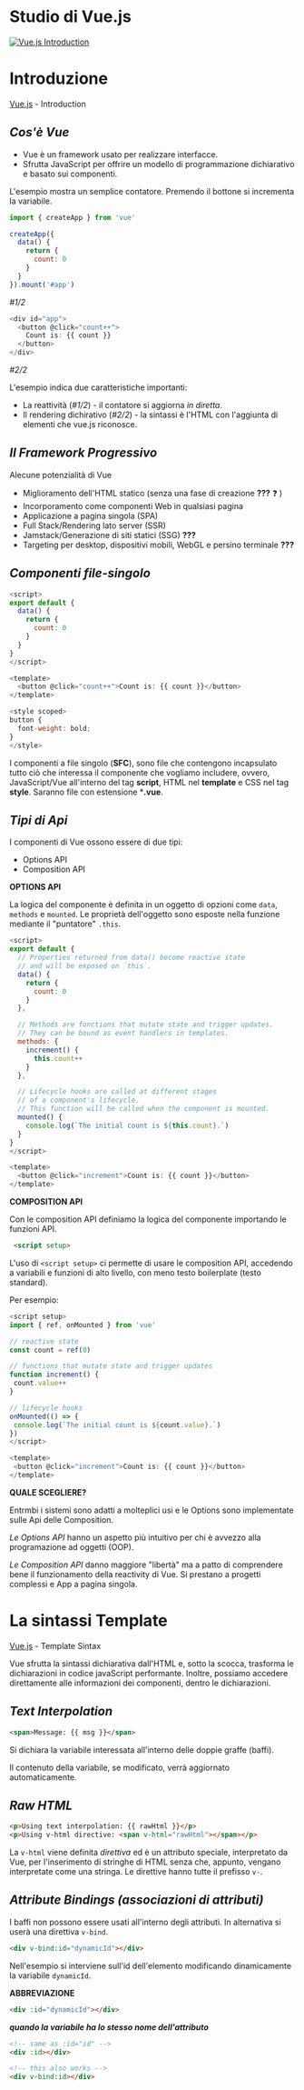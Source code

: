 # Studio di Vue.js

[![Vue.js Introduction](./img/vue.png)](https://vuejs.org/guide/introduction.html)

# Introduzione

[Vue.js](https://vuejs.org/guide/introduction.html) - Introduction

## _Cos'è Vue_

  - Vue è un framework usato per realizzare interfacce.
  - Sfrutta JavaScript per offrire un modello di programmazione dichiarativo e basato sui componenti.

  L'esempio mostra un semplice contatore. Premendo il bottone si incrementa la variabile.

```js
import { createApp } from 'vue'

createApp({
  data() {
    return {
      count: 0
    }
  }
}).mount('#app')
```
_#1/2_

```js
<div id="app">
  <button @click="count++">
    Count is: {{ count }}
  </button>
</div>
```
_#2/2_

L'esempio indica due caratteristiche importanti:

- La reattività (_#1/2_) - il contatore si aggiorna _in diretta_.
- Il rendering dichirativo (_#2/2_) - la sintassi è l'HTML con l'aggiunta di elementi che vue.js riconosce.

## _Il Framework Progressivo_

Alecune potenzialità di Vue

- Miglioramento dell'HTML statico (senza una fase di creazione **???** :question: )
- Incorporamento come componenti Web in qualsiasi pagina
- Applicazione a pagina singola (SPA)
- Full Stack/Rendering lato server (SSR)
- Jamstack/Generazione di siti statici (SSG) **???**
- Targeting per desktop, dispositivi mobili, WebGL e persino terminale **???**

## _Componenti file-singolo_

```js
<script>
export default {
  data() {
    return {
      count: 0
    }
  }
}
</script>

<template>
  <button @click="count++">Count is: {{ count }}</button>
</template>

<style scoped>
button {
  font-weight: bold;
}
</style>
```

I componenti a file singolo (**SFC**), sono file che contengono incapsulato tutto ciò che interessa il componente che vogliamo includere, ovvero, JavaScript/Vue all'interno del tag **script**, HTML nel **template** e CSS nel tag **style**.  Saranno file con estensione ***.vue**.

## _Tipi di Api_

I componenti di Vue ossono essere di due tipi:

- Options API
- Composition API

**OPTIONS API**

La logica del componente è definita in un oggetto di opzioni come ```data```, ```methods``` e  ```mounted```. Le proprietà dell'oggetto sono esposte nella funzione mediante il "puntatore" ```.this```.

```js
<script>
export default {
  // Properties returned from data() become reactive state
  // and will be exposed on `this`.
  data() {
    return {
      count: 0
    }
  },

  // Methods are functions that mutate state and trigger updates.
  // They can be bound as event handlers in templates.
  methods: {
    increment() {
      this.count++
    }
  },

  // Lifecycle hooks are called at different stages
  // of a component's lifecycle.
  // This function will be called when the component is mounted.
  mounted() {
    console.log(`The initial count is ${this.count}.`)
  }
}
</script>

<template>
  <button @click="increment">Count is: {{ count }}</button>
</template>
```

**COMPOSITION API**

Con le composition API definiamo la logica del componente importando le funzioni API.
```md
 <script setup>
 ```
 L'uso di ```<script setup>``` ci permette di usare le composition API, accedendo a variabili e funzioni di alto livello, con meno testo boilerplate (testo standard).

Per esempio:
 ```js
 <script setup>
import { ref, onMounted } from 'vue'

// reactive state
const count = ref(0)

// functions that mutate state and trigger updates
function increment() {
  count.value++
}

// lifecycle hooks
onMounted(() => {
  console.log(`The initial count is ${count.value}.`)
})
</script>

<template>
  <button @click="increment">Count is: {{ count }}</button>
</template>
```

**QUALE SCEGLIERE?**

Entrmbi i sistemi sono adatti a molteplici usi e le Options sono implementate sulle Api delle Composition.

_Le Options API_ hanno un aspetto più intuitivo per chi è avvezzo alla programazione ad oggetti (OOP).

_Le Composition API_ danno maggiore "libertà" ma a patto di comprendere bene il funzionamento della reactivity di Vue. Si prestano a progetti complessi e App a pagina singola.

#  La sintassi Template
[Vue.js](https://vuejs.org/guide/essentials/template-syntax.html) - Template Sintax

Vue sfrutta la sintassi dichiarativa dall'HTML e, sotto la scocca, trasforma le dichiarazioni in codice javaScript performante. Inoltre, possiamo accedere direttamente alle informazioni dei componenti, dentro le dichiarazioni.

## _Text Interpolation_

```md
<span>Message: {{ msg }}</span>
```

Si dichiara la variabile interessata all'interno delle doppie graffe (baffi).

Il contenuto della variabile, se modificato, verrà aggiornato automaticamente.

## _Raw HTML_

```md
<p>Using text interpolation: {{ rawHtml }}</p>
<p>Using v-html directive: <span v-html="rawHtml"></span></p>
```

La ```v-html``` viene definita _direttiva_ ed è un attributo speciale, interpretato da Vue, per l'inserimento di stringhe di HTML senza che, appunto, vengano interpretate come una stringa. Le direttive hanno tutte il prefisso ```v-```.

## _Attribute Bindings (associazioni di attributi)_

I baffi non possono essere usati all'interno degli attributi. In alternativa si userà una direttiva ```v-bind```.

```md
<div v-bind:id="dynamicId"></div>
```

Nell'esempio si interviene sull'id dell'elemento modificando dinamicamente la variabile ```dynamicId```.

**ABBREVIAZIONE**

```md
<div :id="dynamicId"></div>
```

***quando la variabile ha lo stesso nome dell'attributo***

```md
<!-- same as :id="id" -->
<div :id></div>

<!-- this also works -->
<div v-bind:id></div>
```














